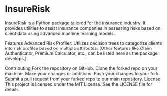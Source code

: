# InsureRisk
InsureRisk is a Python package tailored for the insurance industry. It provides utilities to assist insurance companies in assessing risks based on client data using advanced machine learning models.

Features
Advanced Risk Profiler: Utilizes decision trees to categorize clients into risk profiles based on multiple attributes.
(Other features like Claim Authenticator, Premium Calculator, etc., can be listed here as the package develops.)



Contributing
Fork the repository on GitHub.
Clone the forked repo on your machine.
Make your changes or additions.
Push your changes to your fork.
Submit a pull request from your forked repo to our main repository.
License
This project is licensed under the MIT License. See the LICENSE file for details.
